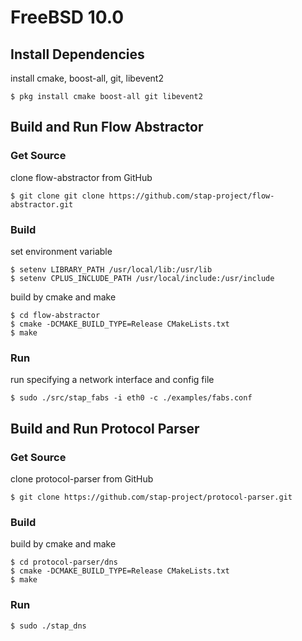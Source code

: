 # FreeBSD 10.0

## Install Dependencies

install cmake, boost-all, git, libevent2

    $ pkg install cmake boost-all git libevent2

## Build and Run Flow Abstractor

### Get Source

clone flow-abstractor from GitHub

    $ git clone git clone https://github.com/stap-project/flow-abstractor.git

### Build

set environment variable

    $ setenv LIBRARY_PATH /usr/local/lib:/usr/lib
    $ setenv CPLUS_INCLUDE_PATH /usr/local/include:/usr/include

build by cmake and make

    $ cd flow-abstractor
    $ cmake -DCMAKE_BUILD_TYPE=Release CMakeLists.txt
    $ make

### Run

run specifying a network interface and config file

    $ sudo ./src/stap_fabs -i eth0 -c ./examples/fabs.conf

## Build and Run Protocol Parser

### Get Source

clone protocol-parser from GitHub

    $ git clone https://github.com/stap-project/protocol-parser.git

### Build

build by cmake and make

    $ cd protocol-parser/dns
    $ cmake -DCMAKE_BUILD_TYPE=Release CMakeLists.txt
    $ make

### Run

    $ sudo ./stap_dns
